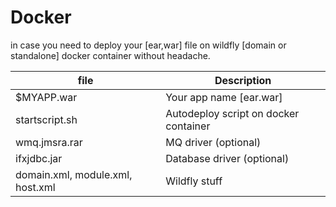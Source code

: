 # Docker
in case you need to deploy your [ear,war] file on wildfly [domain or standalone] docker container without headache.




| file          | Description   |
| ------------- | ------------- |
| $MYAPP.war    | Your app name [ear.war]  |
| startscript.sh | Autodeploy script on docker container |
| wmq.jmsra.rar | MQ driver (optional)|
| ifxjdbc.jar   | Database driver (optional)  |
| domain.xml, module.xml, host.xml    | Wildfly stuff  |






